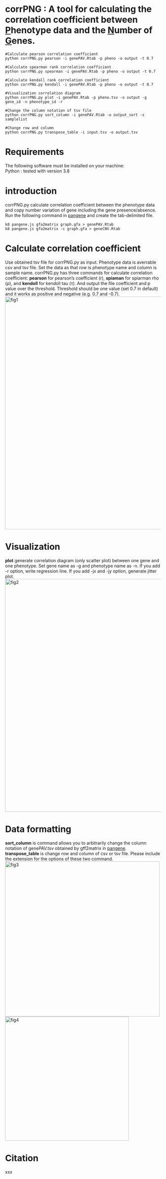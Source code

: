 # corrPNG : A tool for calculating the correlation coefficient between <ins>P</ins>henotype data and the <ins>N</ins>umber of <ins>G</ins>enes. 

```
#Calculate pearson correlation coefficient 
python corrPNG.py pearson -i genePAV.Rtab -p pheno -o output -t 0.7  

#Calculate spearman rank correlation coefficient 
python corrPNG.py spearman -i genePAV.Rtab -p pheno -o output -t 0.7  

#Calculate kendall rank correlation coefficient 
python corrPNG.py kendall -i genePAV.Rtab -p pheno -o output -t 0.7  

#Visualization correlation diagram
python corrPNG.py plot -i genePAV.Rtab -p pheno.tsv -o output -g gene_id -n phenotype_id -r

#Change the column notation of tsv file 
python corrPNG.py sort_column -i genePAV.Rtab -o output_sort -s samplelist

#Change row and column
python corrPNG.py transpose_table -i input.tsv -o output.tsv
```

# Requirements
The following software must be installed on your machine:  
Python : tested with version 3.8

# introduction 
corrPNG.py calculate correlation coefficient between the phenotype data and copy number variation of gene including the gene presence/absence. Run the following command in [pangene][pangene] and create the tab-delimited file. 
```
k8 pangene.js gfa2matrix graph.gfa > genePAV.Rtab
k8 pangene.js gfa2matrix -c graph.gfa > geneCNV.Rtab
```

# Calculate correlation coefficient
Use obtained tsv file for corrPNG.py as input. Phenotype data is averrable csv and tsv file. Set the data as that row is phenotype name and column is sample name. corrPNG.py has three commands for calculate correlation coefficient:
**pearson** for pearson’s coefficient (r),
**spiaman** for spiarman rho (ρ), and 
**kendoll** for kendoll tau (τ).
And output the file coefficient and p value over the threshold. Threshold should be one value (set 0.7 in default) and it works as positive and negative (e.g. 0.7 and -0.7).  
<img width="750" alt="fig1" src=https://github.com/user-attachments/assets/66988a6a-fb45-4055-9d14-8c1e00702b36>

# Visualization
**plot** generate correlation diagram (only scatter plot) between one gene and one phenotype. Set gene name as -g and phenotype name as -n. If you add -r option, write regression line. If you add -jx and -jy option, generate jitter plot.  
<img width="750" alt="fig2" src=https://github.com/user-attachments/assets/7ccaed08-e3ca-4130-8deb-a0f20c756b0b>

# Data formatting
**sort_column** is command allows you to arbitrarily change the column notation of genePAV.tsv obtained by gff2matrix in [pangene][pangene].  
**transpose_table** is change row and column of csv or tsv file.
Please include the extension for the options of these two command.  
<img width="500" alt="fig3" src=https://github.com/user-attachments/assets/813bab6d-44c7-4570-8829-8f943de699cb>
<img width="400" alt="fig4" src=https://github.com/user-attachments/assets/50021d57-3f22-4a5c-94ad-4dddeaccf6b0>


# Citation
xxx

[pangene]: https://github.com/lh3/pangene
